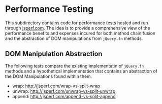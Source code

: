 # Performance Testing

This subdirectory contains code for performance tests hosted and run through [jsperf.com](http://jsperf.com). The idea is to provide a comprehensive view of the performance benefits and expenses incured for both method chain fusion and the abstraction of DOM manipulations from `jQuery.fn` methods.

## DOM Manipulation Abstraction

The following tests compare the existing implementatin of `jQuery.fn` methods and a hypothetical implementation that contains an abstraction of the DOM Manipulations found within them.

- wrap: http://jsperf.com/wrap-vs-split-wrap
- unwrap: http://jsperf.com/unwrap-vs-split-unwrap
- append: http://jsperf.com/append-vs-split-append
